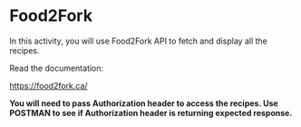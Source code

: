 
# Food2Fork 

In this activity, you will use Food2Fork API to fetch and display all the recipes. 

Read the documentation: 

https://food2fork.ca/

**You will need to pass Authorization header to access the recipes. Use POSTMAN to see if Authorization header is returning expected response.**
